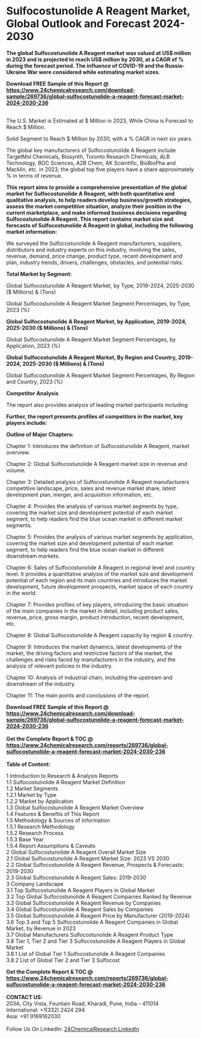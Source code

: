 <h1>Sulfocostunolide A Reagent Market, Global Outlook and Forecast 2024-2030</h1><p><strong>The global Sulfocostunolide A Reagent market was valued at US$ million in 2023 and is projected to reach US$ million by 2030, at a CAGR of % during the forecast period. The influence of COVID-19 and the Russia-Ukraine War were considered while estimating market sizes.</strong></p><p>
</p><p></p><div><b>Download FREE Sample of this Report @ 
            <a href="https://www.24chemicalresearch.com/download-sample/269736/global-sulfocostunolide-a-reagent-forecast-market-2024-2030-236">
            https://www.24chemicalresearch.com/download-sample/269736/global-sulfocostunolide-a-reagent-forecast-market-2024-2030-236</a></b></div><br><p>
</p><p>The U.S. Market is Estimated at $ Million in 2023, While China is Forecast to Reach $ Million.</p><p>
Solid Segment to Reach $ Million by 2030, with a % CAGR in next six years.</p><p>
The global key manufacturers of Sulfocostunolide A Reagent include TargetMol Chemicals, Biosynth, Toronto Research Chemicals, ALB Technology, BOC Sciences, A2B Chem, AK Scientific, BioBioPha and Macklin, etc. in 2023, the global top five players have a share approximately % in terms of revenue.</p><p>
<strong>This report aims to provide a comprehensive presentation of the global market for Sulfocostunolide A Reagent, with both quantitative and qualitative analysis, to help readers develop business/growth strategies, assess the market competitive situation, analyze their position in the current marketplace, and make informed business decisions regarding Sulfocostunolide A Reagent. This report contains market size and forecasts of Sulfocostunolide A Reagent in global, including the following market information:</strong></p><p>
</p><p>
</p><p>We surveyed the Sulfocostunolide A Reagent manufacturers, suppliers, distributors and industry experts on this industry, involving the sales, revenue, demand, price change, product type, recent development and plan, industry trends, drivers, challenges, obstacles, and potential risks.</p><p>
<strong>Total Market by Segment:</strong></p><p>
Global Sulfocostunolide A Reagent Market, by Type, 2019-2024, 2025-2030 ($ Millions) &amp; (Tons)</p><p>
Global Sulfocostunolide A Reagent Market Segment Percentages, by Type, 2023 (%)</p><p>
</p><p>
</p><p><strong>Global Sulfocostunolide A Reagent Market, by Application, 2019-2024, 2025-2030 ($ Millions) &amp; (Tons)</strong></p><p>
Global Sulfocostunolide A Reagent Market Segment Percentages, by Application, 2023 (%)</p><p>
</p><p>
</p><p><strong>Global Sulfocostunolide A Reagent Market, By Region and Country, 2019-2024, 2025-2030 ($ Millions) &amp; (Tons)</strong></p><p>
Global Sulfocostunolide A Reagent Market Segment Percentages, By Region and Country, 2023 (%)</p><p>
</p><p>
</p><p><strong>Competitor Analysis</strong></p><p>
The report also provides analysis of leading market participants including:</p><p>
</p><p>
</p><p><strong>Further, the report presents profiles of competitors in the market, key players include:</strong></p><p>
</p><p>
</p><p><strong>Outline of Major Chapters:</strong></p><p>
Chapter 1: Introduces the definition of Sulfocostunolide A Reagent, market overview.</p><p>
Chapter 2: Global Sulfocostunolide A Reagent market size in revenue and volume.</p><p>
Chapter 3: Detailed analysis of Sulfocostunolide A Reagent manufacturers competitive landscape, price, sales and revenue market share, latest development plan, merger, and acquisition information, etc.</p><p>
Chapter 4: Provides the analysis of various market segments by type, covering the market size and development potential of each market segment, to help readers find the blue ocean market in different market segments.</p><p>
Chapter 5: Provides the analysis of various market segments by application, covering the market size and development potential of each market segment, to help readers find the blue ocean market in different downstream markets.</p><p>
Chapter 6: Sales of Sulfocostunolide A Reagent in regional level and country level. It provides a quantitative analysis of the market size and development potential of each region and its main countries and introduces the market development, future development prospects, market space of each country in the world.</p><p>
Chapter 7: Provides profiles of key players, introducing the basic situation of the main companies in the market in detail, including product sales, revenue, price, gross margin, product introduction, recent development, etc.</p><p>
Chapter 8: Global Sulfocostunolide A Reagent capacity by region &amp; country.</p><p>
Chapter 9: Introduces the market dynamics, latest developments of the market, the driving factors and restrictive factors of the market, the challenges and risks faced by manufacturers in the industry, and the analysis of relevant policies in the industry.</p><p>
Chapter 10: Analysis of industrial chain, including the upstream and downstream of the industry.</p><p>
Chapter 11: The main points and conclusions of the report.</p><div><b>Download FREE Sample of this Report @ 
            <a href="https://www.24chemicalresearch.com/download-sample/269736/global-sulfocostunolide-a-reagent-forecast-market-2024-2030-236">
            https://www.24chemicalresearch.com/download-sample/269736/global-sulfocostunolide-a-reagent-forecast-market-2024-2030-236</a></b></div><br><div><b>Get the Complete Report & TOC @ 
            <a href="https://www.24chemicalresearch.com/reports/269736/global-sulfocostunolide-a-reagent-forecast-market-2024-2030-236">
            https://www.24chemicalresearch.com/reports/269736/global-sulfocostunolide-a-reagent-forecast-market-2024-2030-236</a></b></div><br>
            <b>Table of Content:</b><p>1 Introduction to Research & Analysis Reports<br />
    1.1 Sulfocostunolide A Reagent Market Definition<br />
    1.2 Market Segments<br />
        1.2.1 Market by Type<br />
        1.2.2 Market by Application<br />
    1.3 Global Sulfocostunolide A Reagent Market Overview<br />
    1.4 Features & Benefits of This Report<br />
    1.5 Methodology & Sources of Information<br />
        1.5.1 Research Methodology<br />
        1.5.2 Research Process<br />
        1.5.3 Base Year<br />
        1.5.4 Report Assumptions & Caveats<br />
2 Global Sulfocostunolide A Reagent Overall Market Size<br />
    2.1 Global Sulfocostunolide A Reagent Market Size: 2023 VS 2030<br />
    2.2 Global Sulfocostunolide A Reagent Revenue, Prospects & Forecasts: 2019-2030<br />
    2.3 Global Sulfocostunolide A Reagent Sales: 2019-2030<br />
3 Company Landscape<br />
    3.1 Top Sulfocostunolide A Reagent Players in Global Market<br />
    3.2 Top Global Sulfocostunolide A Reagent Companies Ranked by Revenue<br />
    3.3 Global Sulfocostunolide A Reagent Revenue by Companies<br />
    3.4 Global Sulfocostunolide A Reagent Sales by Companies<br />
    3.5 Global Sulfocostunolide A Reagent Price by Manufacturer (2019-2024)<br />
    3.6 Top 3 and Top 5 Sulfocostunolide A Reagent Companies in Global Market, by Revenue in 2023<br />
    3.7 Global Manufacturers Sulfocostunolide A Reagent Product Type<br />
    3.8 Tier 1, Tier 2 and Tier 3 Sulfocostunolide A Reagent Players in Global Market<br />
        3.8.1 List of Global Tier 1 Sulfocostunolide A Reagent Companies<br />
        3.8.2 List of Global Tier 2 and Tier 3 Sulfocost</p><div><b>Get the Complete Report & TOC @ 
            <a href="https://www.24chemicalresearch.com/reports/269736/global-sulfocostunolide-a-reagent-forecast-market-2024-2030-236">
            https://www.24chemicalresearch.com/reports/269736/global-sulfocostunolide-a-reagent-forecast-market-2024-2030-236</a></b></div><br><b>CONTACT US:</b><br>
            203A, City Vista, Fountain Road, Kharadi, Pune, India - 411014<br>
            International: +1(332) 2424 294<br>
            Asia: +91 9169162030 <br><br>
            Follow Us On LinkedIn: <a href="https://www.linkedin.com/company/24chemicalresearch/">24ChemicalResearch LinkedIn</a>
